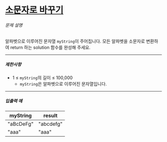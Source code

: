 # [소문자로 바꾸기](https://school.programmers.co.kr/learn/courses/30/lessons/181876)


###### 문제 설명


알파벳으로 이루어진 문자열 `myString`이 주어집니다. 모든 알파벳을 소문자로 변환하여 return 하는 solution 함수를 완성해 주세요.




---


##### 제한사항


* 1 ≤ `myString`의 길이 ≤ 100,000
	+ `myString`은 알파벳으로 이루어진 문자열입니다.




---


##### 입출력 예




| myString | result |
| --- | --- |
| "aBcDeFg" | "abcdefg" |
| "aaa" | "aaa" |


